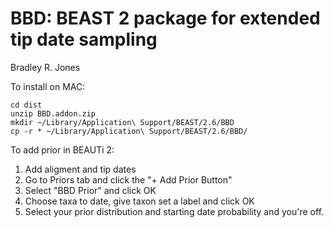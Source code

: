 # BBD: BEAST 2 package for extended tip date sampling
Bradley R. Jones

To install on MAC:

```
cd dist
unzip BBD.addon.zip
mkdir ~/Library/Application\ Support/BEAST/2.6/BBD
cp -r * ~/Library/Application\ Support/BEAST/2.6/BBD/
```

To add prior in BEAUTi 2:

1. Add aligment and tip dates
2. Go to Priors tab and click the "+ Add Prior Button"
3. Select "BBD Prior" and click OK
4. Choose taxa to date, give taxon set a label and click OK
6. Select your prior distribution and starting date probability and you're off.
